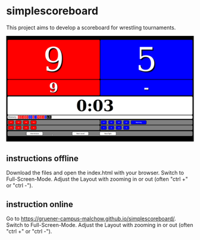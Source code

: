 # simplescoreboard

This project aims to develop a scoreboard for wrestling tournaments.

![](scoreboard.png)

## instructions offline

Download the files and open the index.html with your browser. Switch to Full-Screen-Mode. Adjust the Layout with zooming in or out (often "ctrl +" or "ctrl -").

## instruction online

Go to https://gruener-campus-malchow.github.io/simplescoreboard/. Switch to Full-Screen-Mode. Adjust the Layout with zooming in or out (often "ctrl +" or "ctrl -").

